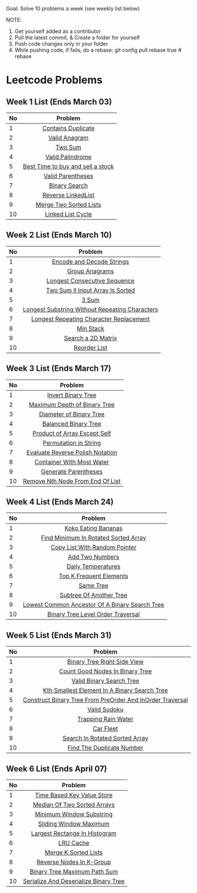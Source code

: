 Goal: Solve 10 problems a week (see weekly list below)

NOTE: 
1) Get yourself added as a contributor
2) Pull the latest commit, & Create a folder for yourself
3) Push code changes only in your folder
4) While pushing code, if fails, do a rebase: git config pull.rebase true   # rebase


# Leetcode Problems
## Week 1 List (Ends March 03)

| No            | Problem    | 
| ------------- |:-------------:|
| 1 | [Contains Duplicate](https://leetcode.com/problems/contains-duplicate/description/) |
| 2 | [Valid Anagram](https://leetcode.com/problems/valid-anagram/description/) |
| 3 | [Two Sum](https://leetcode.com/problems/two-sum/description/) |
| 4 | [Valid Palindrome](https://leetcode.com/problems/valid-palindrome/description/) |
| 5 | [Best Time to buy and sell a stock](https://leetcode.com/problems/best-time-to-buy-and-sell-stock/description/) |
| 6 | [Valid Parentheses](https://leetcode.com/problems/valid-parentheses/description/) |
| 7 | [Binary Search](https://leetcode.com/problems/binary-search/description/) |
| 8 | [Reverse LinkedList](https://leetcode.com/problems/reverse-linked-list/description/) |
| 9 | [Merge Two Sorted Lists](https://leetcode.com/problems/merge-two-sorted-lists/description/) |
| 10 | [Linked List Cycle](https://leetcode.com/problems/linked-list-cycle/description/) |

## Week 2 List (Ends March 10)

| No            | Problem    | 
| ------------- |:-------------:|
| 1 | [Encode and Decode Strings](https://leetcode.com/problems/encode-and-decode-strings/description/) |
| 2 | [Group Anagrams ](https://leetcode.com/problems/group-anagrams/description/) |
| 3 | [Longest Consecutive Sequence](https://leetcode.com/problems/longest-consecutive-sequence/description/) |
| 4 | [Two Sum II Input Array Is Sorted](https://leetcode.com/problems/two-sum-ii-input-array-is-sorted/description/) |
| 5 | [3 Sum](https://leetcode.com/problems/3sum/description/) |
| 6 | [Longest Substring Without Repeating Characters](https://leetcode.com/problems/longest-substring-without-repeating-characters/description/) |
| 7 | [Longest Repeating Character Replacement](https://leetcode.com/problems/longest-repeating-character-replacement/description/) |
| 8 | [Min Stack](https://leetcode.com/problems/min-stack/description/) |
| 9 | [Search a 2D Matrix](https://leetcode.com/problems/search-a-2d-matrix/description/) |
| 10 | [Reorder List](https://leetcode.com/problems/reorder-list/description/) |

## Week 3 List (Ends March 17)

| No            | Problem    | 
| ------------- |:-------------:|
| 1 | [Invert Binary Tree](https://leetcode.com/problems/invert-binary-tree/description/) |
| 2 | [Maximum Depth of Binary Tree](https://leetcode.com/problems/maximum-depth-of-binary-tree/description/) |
| 3 | [Diameter of Binary Tree ](https://leetcode.com/problems/diameter-of-binary-tree/description/) |
| 4 | [Balanced Binary Tree](https://leetcode.com/problems/balanced-binary-tree/description/) |
| 5 | [Product of Array Except Self](https://leetcode.com/problems/product-of-array-except-self/description/) |
| 6 | [Permutation in String](https://leetcode.com/problems/permutation-in-string/description/) |
| 7 | [Evaluate Reverse Polish Notation](https://leetcode.com/problems/evaluate-reverse-polish-notation/) |
| 8 | [Container With Most Water](https://leetcode.com/problems/container-with-most-water/) |
| 9 | [Generate Parentheses](https://leetcode.com/problems/generate-parentheses/description/) |
| 10 | [Remove Nth Node From End Of List](https://leetcode.com/problems/remove-nth-node-from-end-of-list/description/) |

## Week 4 List (Ends March 24)

| No            | Problem    | 
| ------------- |:-------------:|
| 1 | [Koko Eating Bananas](https://leetcode.com/problems/koko-eating-bananas/description/) |
| 2 | [Find Minimum In Rotated Sorted Array](https://leetcode.com/problems/find-minimum-in-rotated-sorted-array/description/) |
| 3 | [Copy List With Random Pointer](https://leetcode.com/problems/copy-list-with-random-pointer/description/) |
| 4 | [Add Two Numbers](https://leetcode.com/problems/add-two-numbers/description/) |
| 5 | [Daily Temperatures](https://leetcode.com/problems/daily-temperatures/description/) |
| 6 | [Top K Frequent Elements](https://leetcode.com/problems/top-k-frequent-elements/description/) |
| 7 | [Same Tree](https://leetcode.com/problems/same-tree/description/) |
| 8 | [Subtree Of Another Tree](https://leetcode.com/problems/subtree-of-another-tree/description/) |
| 9 | [Lowest Common Ancestor Of A Binary Search Tree](https://leetcode.com/problems/lowest-common-ancestor-of-a-binary-search-tree/description/) |
| 10 | [Binary Tree Level Order Traversal](https://leetcode.com/problems/binary-tree-level-order-traversal/description/) |

## Week 5 List (Ends March 31)

| No            | Problem    | 
| ------------- |:-------------:|
| 1 | [Binary Tree Right Side View](https://leetcode.com/problems/binary-tree-right-side-view/description/) |
| 2 | [Count Good Nodes In Binary Tree](https://leetcode.com/problems/count-good-nodes-in-binary-tree/description/) |
| 3 | [Valid Binary Search Tree ](https://leetcode.com/problems/validate-binary-search-tree/description/) |
| 4 | [Kth Smallest Element In A Binary Search Tree](https://leetcode.com/problems/kth-smallest-element-in-a-bst/description/) |
| 5 | [Construct Binary Tree From PreOrder And InOrder Traversal](https://leetcode.com/problems/construct-binary-tree-from-preorder-and-inorder-traversal/description/) |
| 6 | [Valid Sudoku](https://leetcode.com/problems/valid-sudoku/description/) |
| 7 | [Trapping Rain Water](https://leetcode.com/problems/trapping-rain-water/description/) |
| 8 | [Car Fleet](https://leetcode.com/problems/car-fleet/description/) |
| 9 | [Search In Rotated Sorted Array](https://leetcode.com/problems/search-in-rotated-sorted-array/description/) |
| 10 | [Find The Duplicate Number](https://leetcode.com/problems/find-the-duplicate-number/description/) |

## Week 6 List (Ends April 07)

| No            | Problem    | 
| ------------- |:-------------:|
| 1 | [Time Based Key Value Store](https://leetcode.com/problems/time-based-key-value-store/description/) |
| 2 | [Median Of Two Sorted Arrays](https://leetcode.com/problems/median-of-two-sorted-arrays/description/) |
| 3 | [Minimum Window Substring](https://leetcode.com/problems/minimum-window-substring/description/) |
| 4 | [Sliding Window Maximum](https://leetcode.com/problems/sliding-window-maximum/description/) |
| 5 | [Largest Rectange In Histogram](https://leetcode.com/problems/largest-rectangle-in-histogram/description/) |
| 6 | [LRU Cache](https://leetcode.com/problems/lru-cache/description/) |
| 7 | [Merge K Sorted Lists](https://leetcode.com/problems/merge-k-sorted-lists/description/) |
| 8 | [Reverse Nodes In K-Group](https://leetcode.com/problems/reverse-nodes-in-k-group/description/) |
| 9 | [Binary Tree Maximum Path Sum](https://leetcode.com/problems/binary-tree-maximum-path-sum/description/) |
| 10 | [Serialize And Deserialize Binary Tree](https://leetcode.com/problems/serialize-and-deserialize-binary-tree/description/) |
